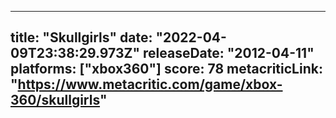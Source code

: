 
---
title: "Skullgirls"
date: "2022-04-09T23:38:29.973Z"
releaseDate: "2012-04-11"
platforms: ["xbox360"]
score: 78
metacriticLink: "https://www.metacritic.com/game/xbox-360/skullgirls"
---
